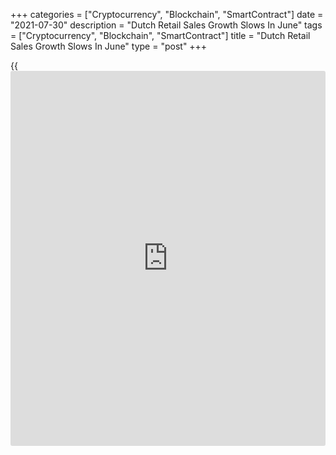 +++
categories = ["Cryptocurrency", "Blockchain", "SmartContract"]
date = "2021-07-30"
description = "Dutch Retail Sales Growth Slows In June"
tags = ["Cryptocurrency", "Blockchain", "SmartContract"]
title = "Dutch Retail Sales Growth Slows In June"
type = "post"
+++

{{<iframe id="large-banner" src="https://www.bounty.group/#slide=17.0" width="100%" height="600" scrolling="no" style="border: 0px solid rgb(216, 221, 230); border-radius: 3px;">}}

Dutch retail sales grew at a softer pace in June, data published by the
Central Bureau of Statistics showed on Friday.

Retail turnover adjusted for the composition of shopping days grew a 6.0
percent yearly in June, after a 9.7 percent increase in May.

Turnover in food stores rose 0.2 percent yearly in June and non-food
stores increased 8.0 percent. Online turnover surged 17.3 percent.

Sales in the clothing and shoes, and leather goods increased for the
fourth straight month in June, the agency said.

Retail sales volume gained 5.3 percent in June.

For comments and feedback [contact](https://www.playgroundfx.com/contact/): editorial@rtt[news](https://www.letsplayfx.com/blog/forex-news-website/).com

[Economic News][1]

 **What parts of the world are seeing the best (and worst) economic
performances lately? Click[here][2] to check out our [Econ Scorecard][2]
and find out! See up-to-the-moment [ranking](https://www.playgroundfx.com/blog/crypto-exchange-ranking/)s for the best and worst
performers in [GDP][3], [unemployment rate][4], [inflation][5] and much
more.**

   1. www.rtt[news](https://www.letsplayfx.com/blog/forex-news-website/).com/Content/EconomicNews.aspx
   2. www.rtt[news](https://www.letsplayfx.com/blog/forex-news-website/).com/economic-scorecard/world-rank/retail-sales/highest-performance.aspx
   3. www.rtt[news](https://www.letsplayfx.com/blog/forex-news-website/).com/economic-scorecard/world-rank/GDP/highest-performance.aspx
   4. www.rtt[news](https://www.letsplayfx.com/blog/forex-news-website/).com/economic-scorecard/world-rank/unemployment-rate/lowest-performance.aspx
   5. www.rtt[news](https://www.letsplayfx.com/blog/forex-news-website/).com/economic-scorecard/world-rank/CPI/highest-performance.aspx